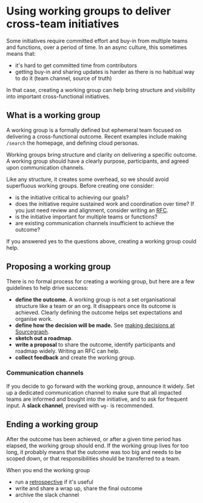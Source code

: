 # Using working groups to deliver cross-team initiatives

Some initiatives require committed effort and buy-in from multiple teams and functions, over a period of time. In an async culture, this sometimes means that:
- it's hard to get committed time from contributors
- getting buy-in and sharing updates is harder as there is no habitual way to do it (team channel, source of truth)

In that case, creating a working group can help bring structure and visibility into important cross-functional initiatives.

## What is a working group

A working group is a formally defined but ephemeral team focused on delivering a cross-functional outcome. Recent examples include making `/search` the homepage, and defining cloud personas.

Working groups bring structure and clarity on delivering a specific outcome. A working group should have a clearly purpose, participants, and agreed upon communication channels.

Like any structure, it creates some overhead, so we should avoid superfluous working groups. Before creating one consider:

- is the initiative critical to achieving our goals?
- does the initiative require sustained work and coordination over time? If you just need review and alignment, consider writing an [RFC](../communication/rfcs.md).
- is the initiative important for multiple teams or functions?
- are existing communication channels insufficient to achieve the outcome?

If you answered yes to the questions above, creating a working group could help.

## Proposing a working group

There is no formal process for creating a working group, but here are a few guidelines to help drive success:

- **define the outcome.** A working group is not a set organisational structure like a team or an org. It disappears once its outcome is achieved. Clearly defining the outcome helps set expectations and organise work.
- **define how the decision will be made.** See [making decisions at Sourcegraph](../communication/decisions.md).
- **sketch out a roadmap**.
- **write a proposal** to share the outcome, identify participants and roadmap widely. Writing an RFC can help.
- **collect feedback** and create the working group.

### Communication channels

If you decide to go forward with the working group, announce it widely. Set up a dedicated communication channel to make sure that all impacted teams are informed and bought into the initiative, and to ask for frequent input. A **slack channel**, prevised with `wg-` is recommended.


## Ending a working group

After the outcome has been achieved, or after a given time period has elapsed, the working group should end. If the working group lives for too long, it probably means that the outcome was too big and needs to be scoped down, or that responsibilities should be transferred to a team.

When you end the working group
- run a [retrospective](../retrospectives.md) if it's useful
- write and share a wrap up, share the final outcome
- archive the slack channel
